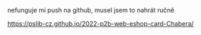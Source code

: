 nefunguje mi push na github, musel jsem to nahrát ručně

https://pslib-cz.github.io/2022-p2b-web-eshop-card-Chabera/
